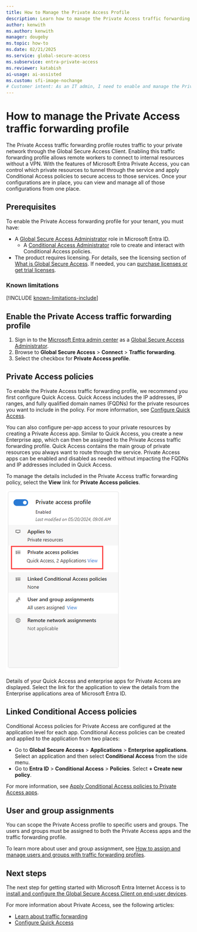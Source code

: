 ```yaml
---
title: How to Manage the Private Access Profile
description: Learn how to manage the Private Access traffic forwarding profile for Microsoft Entra Private Access.
author: kenwith
ms.author: kenwith
manager: dougeby
ms.topic: how-to
ms.date: 02/21/2025
ms.service: global-secure-access
ms.subservice: entra-private-access
ms.reviewer: katabish
ai-usage: ai-assisted
ms.custom: sfi-image-nochange
# Customer intent: As an IT admin, I need to enable and manage the Private Access traffic forwarding profile so that the private access apps I configured can forward traffic according to the profile.
---
```


# How to manage the Private Access traffic forwarding profile

The Private Access traffic forwarding profile routes traffic to your private network through the Global Secure Access Client. Enabling this traffic forwarding profile allows remote workers to connect to internal resources without a VPN. With the features of Microsoft Entra Private Access, you can control which private resources to tunnel through the service and apply Conditional Access policies to secure access to those services. Once your configurations are in place, you can view and manage all of those configurations from one place.

## Prerequisites

To enable the Private Access forwarding profile for your tenant, you must have:

- A [Global Secure Access Administrator](../identity/role-based-access-control/permissions-reference.md#global-secure-access-administrator) role in Microsoft Entra ID.
   - A [Conditional Access Administrator](../identity/role-based-access-control/permissions-reference.md#conditional-access-administrator)  role to create and interact with Conditional Access policies.
- The product requires licensing. For details, see the licensing section of [What is Global Secure Access](overview-what-is-global-secure-access.md). If needed, you can [purchase licenses or get trial licenses](https://aka.ms/azureadlicense).

### Known limitations

[!INCLUDE [known-limitations-include](../includes/known-limitations-include.md)]

## Enable the Private Access traffic forwarding profile

1. Sign in to the [Microsoft Entra admin center](https://entra.microsoft.com) as a [Global Secure Access Administrator](../identity/role-based-access-control/permissions-reference.md#global-secure-access-administrator).
1. Browse to **Global Secure Access** > **Connect** > **Traffic forwarding**.
1. Select the checkbox for **Private Access profile**.

## Private Access policies

To enable the Private Access traffic forwarding profile, we recommend you first configure Quick Access. Quick Access includes the IP addresses, IP ranges, and fully qualified domain names (FQDNs) for the private resources you want to include in the policy. For more information, see [Configure Quick Access](how-to-configure-quick-access.md).

You can also configure per-app access to your private resources by creating a Private Access app. Similar to Quick Access, you create a new Enterprise app, which can then be assigned to the Private Access traffic forwarding profile. Quick Access contains the main group of private resources you always want to route through the service. Private Access apps can be enabled and disabled as needed without impacting the FQDNs and IP addresses included in Quick Access.

To manage the details included in the Private Access traffic forwarding policy, select the **View** link for **Private Access policies**. 

![Screenshot of the Private Access profile, with the view applications link highlighted.](media/how-to-manage-private-access-profile/private-access-profile-link.png)

Details of your Quick Access and enterprise apps for Private Access are displayed. Select the link for the application to view the details from the Enterprise applications area of Microsoft Entra ID.

## Linked Conditional Access policies

Conditional Access policies for Private Access are configured at the application level for each app. Conditional Access policies can be created and applied to the application from two places:

- Go to **Global Secure Access** > **Applications** > **Enterprise applications**. Select an application and then select **Conditional Access** from the side menu.
- Go to **Entra ID** > **Conditional Access** > **Policies**. Select **+ Create new policy**.

For more information, see [Apply Conditional Access policies to Private Access apps](how-to-target-resource-private-access-apps.md).

## User and group assignments
You can scope the Private Access profile to specific users and groups. The users and groups must be assigned to both the Private Access apps and the traffic forwarding profile.

To learn more about user and group assignment, see [How to assign and manage users and groups with traffic forwarding profiles](how-to-manage-users-groups-assignment.md).



## Next steps

The next step for getting started with Microsoft Entra Internet Access is to [install and configure the Global Secure Access Client on end-user devices](how-to-install-windows-client.md).

For more information about Private Access, see the following articles:
- [Learn about traffic forwarding](concept-traffic-forwarding.md)
- [Configure Quick Access](how-to-configure-quick-access.md)
